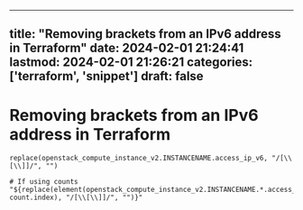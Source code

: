 
---
title: "Removing brackets from an IPv6 address in Terraform"
date: 2024-02-01 21:24:41
lastmod: 2024-02-01 21:26:21
categories: ['terraform', 'snippet']
draft: false
---


# Removing brackets from an IPv6 address in Terraform

```
replace(openstack_compute_instance_v2.INSTANCENAME.access_ip_v6, "/[\\[\\]]/", "")

# If using counts
"${replace(element(openstack_compute_instance_v2.INSTANCENAME.*.access_ip_v6, count.index), "/[\\[\\]]/", "")}"
```

<!-- #terraform #public #snippet -->

<!-- {BearID:3A3ECF6C-3C10-4D6A-9807-6D8B17796FC6} -->
